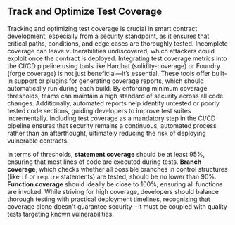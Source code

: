 ## Track and Optimize Test Coverage

Tracking and optimizing test coverage is crucial in smart contract development, especially from a security standpoint, as it ensures that critical paths, conditions, and edge cases are thoroughly tested. Incomplete coverage can leave vulnerabilities undiscovered, which attackers could exploit once the contract is deployed.
Integrating test coverage metrics into the CI/CD pipeline using tools like Hardhat (solidity-coverage) or Foundry (forge coverage) is not just beneficial—it’s essential.
These tools offer built-in support or plugins for generating coverage reports, which should automatically run during each build. By enforcing minimum coverage thresholds, teams can maintain a high standard of security across all code changes. Additionally, automated reports help identify untested or poorly tested code sections, guiding developers to improve test suites incrementally.
Including test coverage as a mandatory step in the CI/CD pipeline ensures that security remains a continuous, automated process rather than an afterthought, ultimately reducing the risk of deploying vulnerable contracts.

In terms of thresholds, **statement coverage** should be at least 95%, ensuring that most lines of code are executed during tests. **Branch coverage**, which checks whether all possible branches in control structures (like `if` or `require` statements) are tested, should be no lower than 90%. **Function coverage** should ideally be close to 100%, ensuring all functions are invoked. While striving for high coverage, developers should balance thorough testing with practical deployment timelines, recognizing that coverage alone doesn't guarantee security—it must be coupled with quality tests targeting known vulnerabilities.